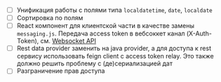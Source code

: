 - [ ] Унификация работы с полями типа `localdatetime`, `date`, `localdate`
- [ ] Сортировка по полям
- [ ] React компонент для клиентской части в качестве замены `messaging.js`.
      Передача access token в вебсоккет канал (X-Auth-Token), см. [Websocket API](Websocket.md)
- [ ] Rest data provider заменить на java provider, а для доступа к rest сервису
      использовать feign client с access token relay. Это также должно решить проблему с (де)сериализацией дат
- [ ] Разграничение прав доступа
